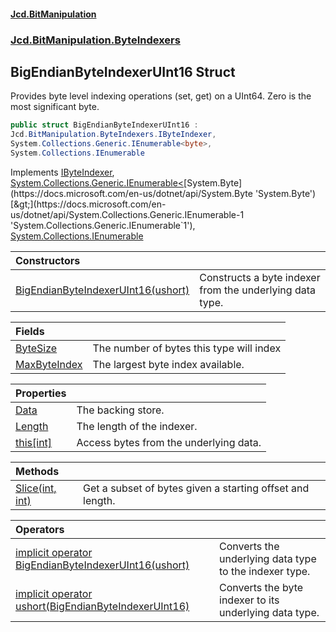 #### [Jcd.BitManipulation](index.md 'index')

### [Jcd.BitManipulation.ByteIndexers](Jcd.BitManipulation.ByteIndexers.md 'Jcd.BitManipulation.ByteIndexers')

## BigEndianByteIndexerUInt16 Struct

Provides byte level indexing operations (set, get) on a UInt64. Zero is the most significant byte.

```csharp
public struct BigEndianByteIndexerUInt16 :
Jcd.BitManipulation.ByteIndexers.IByteIndexer,
System.Collections.Generic.IEnumerable<byte>,
System.Collections.IEnumerable
```

Implements [IByteIndexer](Jcd.BitManipulation.ByteIndexers.IByteIndexer.md 'Jcd.BitManipulation.ByteIndexers.IByteIndexer'), [System.Collections.Generic.IEnumerable&lt;](https://docs.microsoft.com/en-us/dotnet/api/System.Collections.Generic.IEnumerable-1 'System.Collections.Generic.IEnumerable`1')[System.Byte](https://docs.microsoft.com/en-us/dotnet/api/System.Byte 'System.Byte')[&gt;](https://docs.microsoft.com/en-us/dotnet/api/System.Collections.Generic.IEnumerable-1 'System.Collections.Generic.IEnumerable`1'), [System.Collections.IEnumerable](https://docs.microsoft.com/en-us/dotnet/api/System.Collections.IEnumerable 'System.Collections.IEnumerable')

| Constructors                                                                                                                                                                                                                             |                                                          |
|:-----------------------------------------------------------------------------------------------------------------------------------------------------------------------------------------------------------------------------------------|:---------------------------------------------------------|
| [BigEndianByteIndexerUInt16(ushort)](Jcd.BitManipulation.ByteIndexers.BigEndianByteIndexerUInt16.BigEndianByteIndexerUInt16(ushort).md 'Jcd.BitManipulation.ByteIndexers.BigEndianByteIndexerUInt16.BigEndianByteIndexerUInt16(ushort)') | Constructs a byte indexer from the underlying data type. |

| Fields                                                                                                                                                                 |                                          |
|:-----------------------------------------------------------------------------------------------------------------------------------------------------------------------|:-----------------------------------------|
| [ByteSize](Jcd.BitManipulation.ByteIndexers.BigEndianByteIndexerUInt16.ByteSize.md 'Jcd.BitManipulation.ByteIndexers.BigEndianByteIndexerUInt16.ByteSize')             | The number of bytes this type will index |
| [MaxByteIndex](Jcd.BitManipulation.ByteIndexers.BigEndianByteIndexerUInt16.MaxByteIndex.md 'Jcd.BitManipulation.ByteIndexers.BigEndianByteIndexerUInt16.MaxByteIndex') | The largest byte index available.        |

| Properties                                                                                                                                                    |                                        |
|:--------------------------------------------------------------------------------------------------------------------------------------------------------------|:---------------------------------------|
| [Data](Jcd.BitManipulation.ByteIndexers.BigEndianByteIndexerUInt16.Data.md 'Jcd.BitManipulation.ByteIndexers.BigEndianByteIndexerUInt16.Data')                | The backing store.                     |
| [Length](Jcd.BitManipulation.ByteIndexers.BigEndianByteIndexerUInt16.Length.md 'Jcd.BitManipulation.ByteIndexers.BigEndianByteIndexerUInt16.Length')          | The length of the indexer.             |
| [this[int]](Jcd.BitManipulation.ByteIndexers.BigEndianByteIndexerUInt16.this[int].md 'Jcd.BitManipulation.ByteIndexers.BigEndianByteIndexerUInt16.this[int]') | Access bytes from the underlying data. |

| Methods                                                                                                                                                                        |                                                           |
|:-------------------------------------------------------------------------------------------------------------------------------------------------------------------------------|:----------------------------------------------------------|
| [Slice(int, int)](Jcd.BitManipulation.ByteIndexers.BigEndianByteIndexerUInt16.Slice(int,int).md 'Jcd.BitManipulation.ByteIndexers.BigEndianByteIndexerUInt16.Slice(int, int)') | Get a subset of bytes given a starting offset and length. |

| Operators                                                                                                                                                                                                                                                                                                                                           |                                                        |
|:----------------------------------------------------------------------------------------------------------------------------------------------------------------------------------------------------------------------------------------------------------------------------------------------------------------------------------------------------|:-------------------------------------------------------|
| [implicit operator BigEndianByteIndexerUInt16(ushort)](Jcd.BitManipulation.ByteIndexers.BigEndianByteIndexerUInt16.op_ImplicitJcd.BitManipulation.ByteIndexers.BigEndianByteIndexerUInt16(ushort).md 'Jcd.BitManipulation.ByteIndexers.BigEndianByteIndexerUInt16.op_Implicit Jcd.BitManipulation.ByteIndexers.BigEndianByteIndexerUInt16(ushort)') | Converts the underlying data type to the indexer type. |
| [implicit operator ushort(BigEndianByteIndexerUInt16)](Jcd.BitManipulation.ByteIndexers.BigEndianByteIndexerUInt16.op_Implicitushort(Jcd.BitManipulation.ByteIndexers.BigEndianByteIndexerUInt16).md 'Jcd.BitManipulation.ByteIndexers.BigEndianByteIndexerUInt16.op_Implicit ushort(Jcd.BitManipulation.ByteIndexers.BigEndianByteIndexerUInt16)') | Converts the byte indexer to its underlying data type. |
